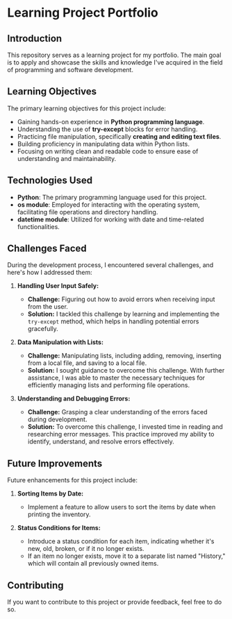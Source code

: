 # Learning Project Portfolio

## Introduction

This repository serves as a learning project for my portfolio. The main goal is to apply and showcase the skills and knowledge I've acquired in the field of programming and software development.


## Learning Objectives

The primary learning objectives for this project include:

- Gaining hands-on experience in **Python programming language**.
- Understanding the use of **try-except** blocks for error handling.
- Practicing file manipulation, specifically **creating and editing text files**.
- Building proficiency in manipulating data within Python lists.
- Focusing on writing clean and readable code to ensure ease of understanding and maintainability.


## Technologies Used

- **Python**: The primary programming language used for this project.
- **os module**: Employed for interacting with the operating system, facilitating file operations and directory handling.
- **datetime module**: Utilized for working with date and time-related functionalities.

  
## Challenges Faced

During the development process, I encountered several challenges, and here's how I addressed them:

1. **Handling User Input Safely:**
   - **Challenge:** Figuring out how to avoid errors when receiving input from the user.
   - **Solution:** I tackled this challenge by learning and implementing the `try-except` method, which helps in handling potential errors gracefully.

2. **Data Manipulation with Lists:**
   - **Challenge:** Manipulating lists, including adding, removing, inserting from a local file, and saving to a local file.
   - **Solution:** I sought guidance to overcome this challenge. With further assistance, I was able to master the necessary techniques for efficiently managing lists and performing file operations.

3. **Understanding and Debugging Errors:**
   - **Challenge:** Grasping a clear understanding of the errors faced during development.
   - **Solution:** To overcome this challenge, I invested time in reading and researching error messages. This practice improved my ability to identify, understand, and resolve errors effectively.


## Future Improvements

Future enhancements for this project include:

1. **Sorting Items by Date:**
   - Implement a feature to allow users to sort the items by date when printing the inventory.

2. **Status Conditions for Items:**
   - Introduce a status condition for each item, indicating whether it's new, old, broken, or if it no longer exists.
   - If an item no longer exists, move it to a separate list named "History," which will contain all previously owned items.


## Contributing

If you want to contribute to this project or provide feedback, feel free to do so.

